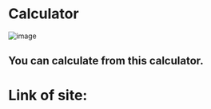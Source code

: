 # Calculator

![image](https://github.com/Sahil1036/calculator/assets/141828257/0a84a012-9ced-41ff-8734-3e8927bd6748)

## You can calculate from this calculator.
# Link of site:
